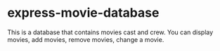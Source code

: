 # express-movie-database

This is a database that contains movies cast and crew.  You can display movies, add movies, remove movies, change a movie.

